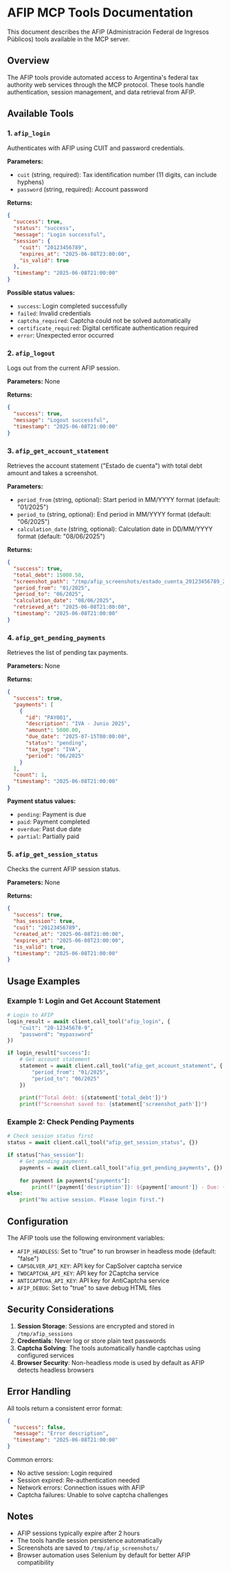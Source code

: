 # AFIP MCP Tools Documentation

This document describes the AFIP (Administración Federal de Ingresos Públicos) tools available in the MCP server.

## Overview

The AFIP tools provide automated access to Argentina's federal tax authority web services through the MCP protocol. These tools handle authentication, session management, and data retrieval from AFIP.

## Available Tools

### 1. `afip_login`

Authenticates with AFIP using CUIT and password credentials.

**Parameters:**
- `cuit` (string, required): Tax identification number (11 digits, can include hyphens)
- `password` (string, required): Account password

**Returns:**
```json
{
  "success": true,
  "status": "success",
  "message": "Login successful",
  "session": {
    "cuit": "20123456789",
    "expires_at": "2025-06-08T23:00:00",
    "is_valid": true
  },
  "timestamp": "2025-06-08T21:00:00"
}
```

**Possible status values:**
- `success`: Login completed successfully
- `failed`: Invalid credentials
- `captcha_required`: Captcha could not be solved automatically
- `certificate_required`: Digital certificate authentication required
- `error`: Unexpected error occurred

### 2. `afip_logout`

Logs out from the current AFIP session.

**Parameters:** None

**Returns:**
```json
{
  "success": true,
  "message": "Logout successful",
  "timestamp": "2025-06-08T21:00:00"
}
```

### 3. `afip_get_account_statement`

Retrieves the account statement ("Estado de cuenta") with total debt amount and takes a screenshot.

**Parameters:**
- `period_from` (string, optional): Start period in MM/YYYY format (default: "01/2025")
- `period_to` (string, optional): End period in MM/YYYY format (default: "06/2025")
- `calculation_date` (string, optional): Calculation date in DD/MM/YYYY format (default: "08/06/2025")

**Returns:**
```json
{
  "success": true,
  "total_debt": 15000.50,
  "screenshot_path": "/tmp/afip_screenshots/estado_cuenta_20123456789_20250608_210000.png",
  "period_from": "01/2025",
  "period_to": "06/2025",
  "calculation_date": "08/06/2025",
  "retrieved_at": "2025-06-08T21:00:00",
  "timestamp": "2025-06-08T21:00:00"
}
```

### 4. `afip_get_pending_payments`

Retrieves the list of pending tax payments.

**Parameters:** None

**Returns:**
```json
{
  "success": true,
  "payments": [
    {
      "id": "PAY001",
      "description": "IVA - Junio 2025",
      "amount": 5000.00,
      "due_date": "2025-07-15T00:00:00",
      "status": "pending",
      "tax_type": "IVA",
      "period": "06/2025"
    }
  ],
  "count": 1,
  "timestamp": "2025-06-08T21:00:00"
}
```

**Payment status values:**
- `pending`: Payment is due
- `paid`: Payment completed
- `overdue`: Past due date
- `partial`: Partially paid

### 5. `afip_get_session_status`

Checks the current AFIP session status.

**Parameters:** None

**Returns:**
```json
{
  "success": true,
  "has_session": true,
  "cuit": "20123456789",
  "created_at": "2025-06-08T21:00:00",
  "expires_at": "2025-06-08T23:00:00",
  "is_valid": true,
  "timestamp": "2025-06-08T21:00:00"
}
```

## Usage Examples

### Example 1: Login and Get Account Statement

```python
# Login to AFIP
login_result = await client.call_tool("afip_login", {
    "cuit": "20-12345678-9",
    "password": "mypassword"
})

if login_result["success"]:
    # Get account statement
    statement = await client.call_tool("afip_get_account_statement", {
        "period_from": "01/2025",
        "period_to": "06/2025"
    })
    
    print(f"Total debt: ${statement['total_debt']}")
    print(f"Screenshot saved to: {statement['screenshot_path']}")
```

### Example 2: Check Pending Payments

```python
# Check session status first
status = await client.call_tool("afip_get_session_status", {})

if status["has_session"]:
    # Get pending payments
    payments = await client.call_tool("afip_get_pending_payments", {})
    
    for payment in payments["payments"]:
        print(f"{payment['description']}: ${payment['amount']} - Due: {payment['due_date']}")
else:
    print("No active session. Please login first.")
```

## Configuration

The AFIP tools use the following environment variables:

- `AFIP_HEADLESS`: Set to "true" to run browser in headless mode (default: "false")
- `CAPSOLVER_API_KEY`: API key for CapSolver captcha service
- `TWOCAPTCHA_API_KEY`: API key for 2Captcha service
- `ANTICAPTCHA_API_KEY`: API key for AntiCaptcha service
- `AFIP_DEBUG`: Set to "true" to save debug HTML files

## Security Considerations

1. **Session Storage**: Sessions are encrypted and stored in `/tmp/afip_sessions`
2. **Credentials**: Never log or store plain text passwords
3. **Captcha Solving**: The tools automatically handle captchas using configured services
4. **Browser Security**: Non-headless mode is used by default as AFIP detects headless browsers

## Error Handling

All tools return a consistent error format:

```json
{
  "success": false,
  "message": "Error description",
  "timestamp": "2025-06-08T21:00:00"
}
```

Common errors:
- No active session: Login required
- Session expired: Re-authentication needed
- Network errors: Connection issues with AFIP
- Captcha failures: Unable to solve captcha challenges

## Notes

- AFIP sessions typically expire after 2 hours
- The tools handle session persistence automatically
- Screenshots are saved to `/tmp/afip_screenshots/`
- Browser automation uses Selenium by default for better AFIP compatibility